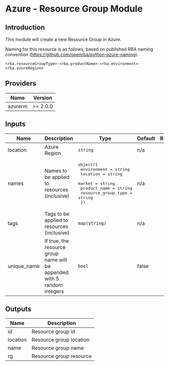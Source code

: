 # Azure - Resource Group Module

## Introduction

This module will create a new Resource Group in Azure.

Naming for this resource is as follows, based on published RBA naming convention (https://github.com/openrba/python-azure-naming).

    <rba.resourceGroupType>-<rba.productName>-<rba.environment>-<rba.azureRegion>

<!--- BEGIN_TF_DOCS --->
## Providers

| Name | Version |
|------|---------|
| azurerm | >= 2.0.0 |

## Inputs

| Name | Description | Type | Default | Required |
|------|-------------|------|---------|:-----:|
| location | Azure Region | `string` | n/a | yes |
| names | Names to be applied to resources (inclusive) | <pre>object({<br>                  environment         = string<br>                  location            = string<br>                  market              = string<br>                  product_name        = string<br>                  resource_group_type = string<br>                })</pre> | n/a | yes |
| tags | Tags to be applied to resources (inclusive) | `map(string)` | n/a | yes |
| unique_name | If true, the resource group name will be appended with 5 random integers | `bool` | false | no |

## Outputs

| Name | Description |
|------|-------------|
| id | Resource group id |
| location | Resource group location |
| name | Resource group name |
| rg | Resource group resource |
<!--- END_TF_DOCS --->